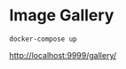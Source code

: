 # Image Gallery

```
docker-compose up
```

[http://localhost:9999/gallery/](http://localhost:9999/gallery/)